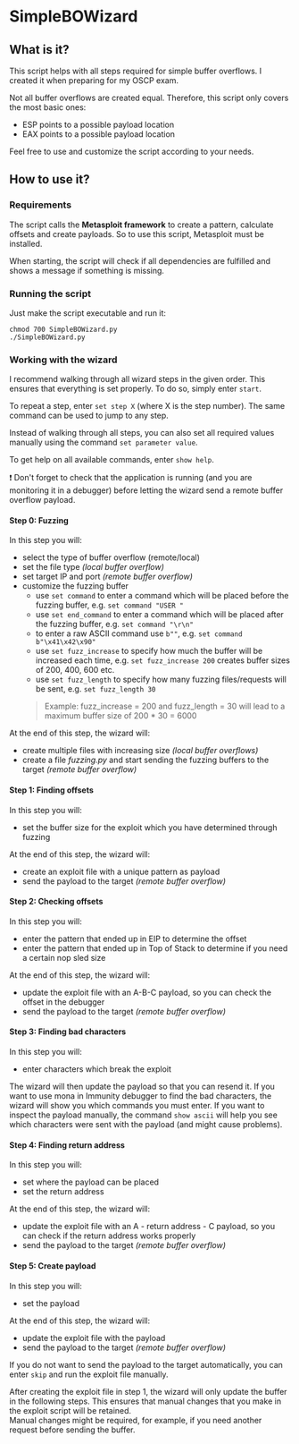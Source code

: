 # SimpleBOWizard

## What is it?
This script helps with all steps required for simple buffer overflows. I created it when preparing for my OSCP exam.

Not all buffer overflows are created equal. Therefore, this script only covers the most basic ones:
- ESP points to a possible payload location
- EAX points to a possible payload location

Feel free to use and customize the script according to your needs.

## How to use it?

### Requirements

The script calls the **Metasploit framework** to create a pattern, calculate offsets and create payloads. 
So to use this script, Metasploit must be installed.

When starting, the script will check if all dependencies are fulfilled and shows a message if something is missing.

### Running the script

Just make the script executable and run it:
```shell script
chmod 700 SimpleBOWizard.py
./SimpleBOWizard.py
```

### Working with the wizard

I recommend walking through all wizard steps in the given order. This ensures that everything is set properly. To do so,
simply enter `start`.

To repeat a step, enter `set step X` (where X is the step number). The same command can be used to jump to any step.

Instead of walking through all steps, you can also set all required values manually using the command `set parameter value`.

To get help on all available commands, enter `show help`.

:heavy_exclamation_mark: Don't forget to check that the application is running (and you are monitoring it in a debugger) 
before letting the wizard send a remote buffer overflow payload.

#### Step 0: Fuzzing

In this step you will:
- select the type of buffer overflow (remote/local)
- set the file type *(local buffer overflow)*
- set target IP and port *(remote buffer overflow)*
- customize the fuzzing buffer
  - use `set command` to enter a command which will be placed before the fuzzing buffer, e.g. `set command "USER "`
  - use `set end_command` to enter a command which will be placed after the fuzzing buffer, e.g. `set command "\r\n"`
  - to enter a raw ASCII command use `b""`, e.g. `set command b"\x41\x42\x90"`
  - use `set fuzz_increase` to specify how much the buffer will be increased each time, e.g. `set fuzz_increase 200` creates
  buffer sizes of 200, 400, 600 etc.
  - use `set fuzz_length` to specify how many fuzzing files/requests will be sent, e.g. `set fuzz_length 30`  
  > Example: fuzz_increase = 200 and fuzz_length = 30 will lead to a maximum buffer size of 200 * 30 = 6000

At the end of this step, the wizard will:
- create multiple files with increasing size *(local buffer overflows)*
- create a file *fuzzing.py* and start sending the fuzzing buffers to the target *(remote buffer overflow)*

#### Step 1: Finding offsets
         
In this step you will:
- set the buffer size for the exploit which you have determined through fuzzing

At the end of this step, the wizard will:
- create an exploit file with a unique pattern as payload
- send the payload to the target *(remote buffer overflow)*

#### Step 2: Checking offsets
         
In this step you will:
- enter the pattern that ended up in EIP to determine the offset
- enter the pattern that ended up in Top of Stack to determine if you need a certain nop sled size

At the end of this step, the wizard will:
- update the exploit file with an A-B-C payload, so you can check the offset in the debugger
- send the payload to the target *(remote buffer overflow)*              

#### Step 3: Finding bad characters
In this step you will:
- enter characters which break the exploit 

The wizard will then update the payload so that you can resend it. If you want to use mona in Immunity debugger to find
the bad characters, the wizard will show you which commands you must enter. If you want to inspect the payload manually, 
the command `show ascii` will help you see which characters were sent with the payload (and might cause problems).

#### Step 4: Finding return address 
In this step you will:
- set where the payload can be placed
- set the return address

At the end of this step, the wizard will:
- update the exploit file with an A - return address - C payload, so you can check if the return address works properly
- send the payload to the target *(remote buffer overflow)*    


#### Step 5: Create payload 
In this step you will:
- set the payload

At the end of this step, the wizard will:       
- update the exploit file with the payload
- send the payload to the target *(remote buffer overflow)*

If you do not want to send the payload to the target automatically, you can enter `skip` and run the exploit file manually.

After creating the exploit file in step 1, the wizard will only update the buffer in the following steps. This ensures that
manual changes that you make in the exploit script will be retained.  
Manual changes might be required, for example, if you need another request before sending the buffer.
                                                                                                                                                                                                                                                                                                                                                                                                                                                 